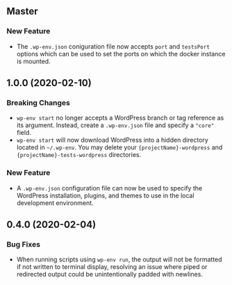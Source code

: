 ## Master

### New Feature

- The `.wp-env.json` coniguration file now accepts `port` and `testsPort` options which can be used to set the ports on which the docker instance is mounted.

## 1.0.0 (2020-02-10)

### Breaking Changes

- `wp-env start` no longer accepts a WordPress branch or tag reference as its argument. Instead, create a `.wp-env.json` file and specify a `"core"` field.
- `wp-env start` will now download WordPress into a hidden directory located in `~/.wp-env`. You may delete your `{projectName}-wordpress` and `{projectName}-tests-wordpress` directories.

### New Feature

- A `.wp-env.json` configuration file can now be used to specify the WordPress installation, plugins, and themes to use in the local development environment.

## 0.4.0 (2020-02-04)

### Bug Fixes

- When running scripts using `wp-env run`, the output will not be formatted if not written to terminal display, resolving an issue where piped or redirected output could be unintentionally padded with newlines.
